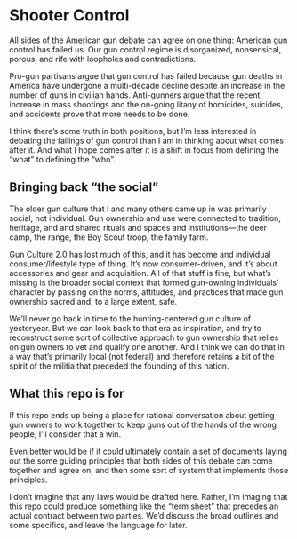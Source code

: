 # Shooter Control
All sides of the American gun debate can agree on one thing: American gun control has failed us. Our gun control regime is disorganized, nonsensical, porous, and rife with loopholes and contradictions.

Pro-gun partisans argue that gun control has failed because gun deaths in America have undergone a multi-decade decline despite an increase in the number of guns in civilian hands. Anti-gunners argue that the recent increase in mass shootings and the on-going litany of homicides, suicides, and accidents prove that more needs to be done.

I think there’s some truth in both positions, but I’m less interested in debating the failings of gun control than I am in thinking about what comes after it. And what I hope comes after it is a shift in focus from defining the “what” to defining the “who”.

## Bringing back “the social”
The older gun culture that I and many others came up in was primarily social, not individual. Gun ownership and use were connected to tradition, heritage, and and shared rituals and spaces and institutions—the deer camp, the range, the Boy Scout troop, the family farm.

Gun Culture 2.0 has lost much of this, and it has become and individual consumer/lifestyle type of thing. It’s now consumer-driven, and it’s about accessories and gear and acquisition. All of that stuff is fine, but what’s missing is the broader social context that formed gun-owning individuals’ character by passing on the norms, attitudes, and practices that made gun ownership sacred and, to a large extent, safe.

We’ll never go back in time to the hunting-centered gun culture of yesteryear. But we can look back to that era as inspiration, and try to reconstruct some sort of collective approach to gun ownership that relies on gun owners to vet and qualify one another. And I think we can do that in a way that’s primarily local (not federal) and therefore retains a bit of the spirit of the militia that preceded the founding of this nation.

## What this repo is for
If this repo ends up being a place for rational conversation about getting gun owners to work together to keep guns out of the hands of the wrong people, I’ll consider that a win.

Even better would be if it could ultimately contain a set of documents laying out the some guiding principles that both sides of this debate can come together and agree on, and then some sort of system that implements those principles.

I don’t imagine that any laws would be drafted here. Rather, I’m imaging that this repo could produce something like the “term sheet” that precedes an actual contract between two parties. We’d discuss the broad outlines and some specifics, and leave the language for later.

